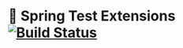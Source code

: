 # 🍃 Spring Test Extensions [![Build Status](https://travis-ci.org/matty/spring-test-extensions.svg?branch=master)](https://travis-ci.org/matty/spring-test-extensions)
